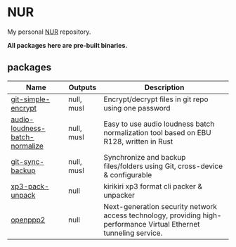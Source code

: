 # NUR

My personal [NUR](https://github.com/nix-community/NUR) repository.

**All packages here are pre-built binaries.**

## packages

<!-- prettier-ignore -->
| Name | Outputs | Description |
| --- | --- | --- |
| [git-simple-encrypt](https://github.com/lxl66566/git-simple-encrypt) | null, musl | Encrypt/decrypt files in git repo using one password |
| [audio-loudness-batch-normalize](https://github.com/lxl66566/audio-loudness-batch-normalize) | null, musl | Easy to use audio loudness batch normalization tool based on EBU R128, written in Rust |
| [git-sync-backup](https://github.com/lxl66566/git-sync-backup) | null, musl | Synchronize and backup files/folders using Git, cross-device & configurable |
| [xp3-pack-unpack](https://github.com/lxl66566/xp3-pack-unpack) | null | kirikiri xp3 format cli packer & unpacker |
| [openppp2](https://github.com/liulilittle/openppp2) | null | Next-generation security network access technology, providing high-performance Virtual Ethernet tunneling service. |
